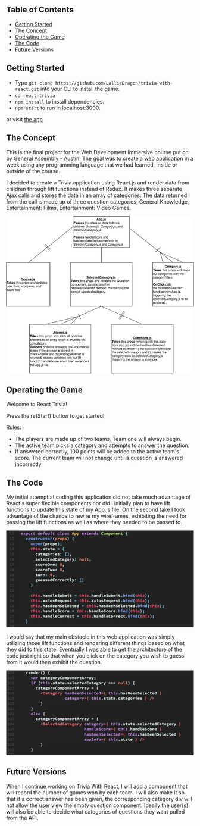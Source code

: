 ## Table of Contents

- [Getting Started](#)
- [The Concept](#the-concept)
- [Operating the Game](#operating-the-game)
- [The Code](#the-code)
- [Future Versions](#future-versions)

## Getting Started

- Type ```git clone https://github.com/LallieDragon/trivia-with-react.git``` 
into your CLI to install the game. 
- ```cd react-trivia```
- ```npm install``` to install dependencies.
- ```npm start``` to run in localhost:3000.

or visit [the app](https://two-team-trivia.herokuapp.com/)

## The Concept

This is the final project for the Web Development Immersive course
put on by General Assembly - Austin. The goal was to create a web
application in a week using any programming language that we had 
learned, inside or outside of the course.

I decided to create a Trivia application using React.js and 
render data from children through lift functions instead of Redux.
It makes three separate Ajax calls and stores the data in an
array of categories. The data returned from the call is made up of
three question categories; General Knowledge, Entertainment: Films,
Entertainment: Video Games.

![wireframe](public/screenshots/wireframe.png)

## Operating the Game

Welcome to React Trivia! 

Press the re(Start) button to get started!

Rules:
- The players are made up of two teams. Team one will always begin.
- The active team picks a category and attempts to answer the question. 
- If answered correctly, 100 points will be added to the active team's score.
The current team will not change until a question is answered incorrectly.

## The Code

My initial attempt at coding this application did not take much advantage of
React's super flexible components nor did I initially plan to have lift functions
to update this.state of my App.js file. On the second take I took advantage of the 
chance to rewire my wireframes, exhibiting the need for passing the lift functions
as well as where they needed to be passed to. 

![this.state](public/screenshots/thisdotstate.png)

I would say that my main obstacle in this web application was simply utilizing those 
lift functions and rendering different things based on what they did to this.state. 
Eventually I was able to get the architecture of the code just right so that when you
click on the category you wish to guess from it would then exhibit the question. 

![this.state](public/screenshots/changecomponent.png)

## Future Versions

When I continue working on Trivia With React, I will add a component that will record 
the number of games won by each team. I will also make it so that if a correct answer 
has been given, the corresponding category div will not allow the user view the empty 
question component. Ideally the user(s) will also be able to decide what categories 
of questions they want pulled from the API.
